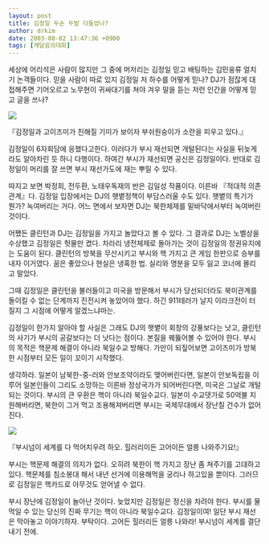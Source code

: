 ```yaml
---
layout: post
title: 김정일 두손 두발 다들었나?
author: drkim
date: 2003-08-02 13:47:36 +0900
tags: [깨달음의대화]
---
```

세상에 어리석은 사람이 많지만 그 중에 머저리는 김정일 믿고 배팅하는 김민웅류 얼치기 논객들이다. 믿을 사람이 따로 있지 김정일 저 하수를 어떻게 믿나? DJ가 점잖게 대접해주면 기어오르고 노무현이 귀싸대기를 쳐야 겨우 말을 듣는 저런 인간을 어떻게 믿고 글을 쓰나?


  ![](http://drkimz.com/technote/board/private/upimg/1059799432.jpg)


  『김정일과 고이즈미가 친해질 기미가 보이자 부쉬원숭이가 소란을 피우고 있다.』


김정일이 6자회담에 응했다고한다. 이러다가 부시 재선되면 개털된다는 사실을 뒤늦게라도 알아차린 듯 하니 다행이다. 하여간 부시가 재선되면 공신은 김정일이다. 반대로 김정일이 머리를 잘 쓰면 부시 재선가도에 재는 뿌릴 수 있다. 

따지고 보면 박정희, 전두환, 노태우독재의 반은 김일성 작품이다. 이른바 『적대적 의존관계』다. 김정일 입장에서는 DJ의 햇볕정책이 부담스러울 수도 있다. 햇볕의 특기가 뭔가? 녹여버리는 거다. 어느 면에서 보자면 DJ는 북한체제를 밑바닥에서부터 녹여버린 것이다. 

어쨌든 클린턴과 DJ는 김정일을 가지고 놀았다고 볼 수 있다. 그 결과로 DJ는 노벨상을 수상했고 김정일은 헛물만 켰다. 차라리 냉전체제로 돌아가는 것이 김정일의 정권유지에는 도움이 된다. 클린턴의 방북을 무산시키고 부시와 핵 가지고 큰 게임 한판으로 승부를 내자 이거였다. 꿈은 좋았으나 현실은 냉혹한 법. 실리와 명분을 모두 잃고 코너에 몰리고 말았다. 

그때 김정일은 클린턴을 불러들이고 미국을 방문해서 부시가 당선되더라도 북미관계를 돌이킬 수 없는 단계까지 진전시켜 놓았어야 했다. 하긴 911테러가 날지 이라크전이 터질지 그 시점에 어떻게 알겠느냐마는. 

김정일이 한가지 알아야 할 사실은 그래도 DJ의 햇볕이 회창의 강풍보다는 낫고, 클린턴의 사기가 부시의 공갈보다는 더 낫다는 점이다. 본질을 꿰뚫어볼 수 있어야 한다. 부시의 목적은 핵문제 해결이 아니라 북일수교 방해다. 가만이 되짚어보면 고이즈미가 방북한 시점부터 모든 일이 꼬이기 시작했다.

생각하라. 일본이 남북한-중-러와 안보조약이라도 맺어버린다면, 일본이 안보독립을 이루어 일본인들이 그리도 소망하는 이른바 정상국가가 되어버린다면, 미국은 그날로 개털되는 것이다. 부시의 큰 우환은 핵이 아니라 북일수교다. 일본이 수교댓가로 50억불 지원해버리면, 북한이 그거 먹고 조용해져버리면 부시는 국제무대에서 장난칠 건수가 없어진다.


  ![](http://drkimz.com/technote/board/private/upimg/1059796313.jpg)


  『부시넘이 세계를 다 먹어치우려 하오. 힐러리이든 고어이든 얼릉 나와주기요!』


부시는 핵문제 해결의 의지가 없다. 오히려 북한이 핵 가지고 장난 좀 쳐주기를 고대하고 있다. 핵문제를 침소봉대 해서 내년 선거에 이용해먹을 궁리나 하고있을 뿐이다. 그러므로 김정일은 핵카드로 아무것도 얻어낼 수 없다. 

부시 장난에 김정일이 놀아난 것이다. 늦었지만 김정일은 정신을 차려야 한다. 부시를 물먹일 수 있는 당신의 진짜 무기는 핵이 아니라 북일수교다. 김정일이여! 일단 부시 재선은 막아놓고 이야기하자. 부탁이다. 고어든 힐러리든 얼릉 나와라! 부시넘이 세계를 결단내기 전에.